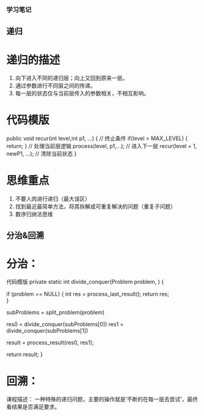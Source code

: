 ### 学习笔记
## 递归
# 递归的描述
1. 向下进入不同的递归层；向上又回到原来一层。
2. 通过参数进行不同层之间的传递。
3. 每一层的状态仅与当前层传入的参数相关，不相互影响。
# 代码模版
public void recur(int level,int p1, …) {
// 终止条件
if(level > MAX_LEVEL) {
return;
}
// 处理当前层逻辑
process(level, p1,…);
// 进入下一层
recur(level + 1, newP1, …);
// 清除当前状态
}
# 思维重点
1. 不要人肉进行递归（最大误区）
2. 找到最近最简单方法，将其拆解成可重复解决的问题（重复子问题）
3. 数序归纳法思维
## 分治&回溯
# 分治：
代码模版
private static int divide_conquer(Problem problem, ) {
  
  if (problem == NULL) {
    int res = process_last_result();
    return res;     
  }

  subProblems = split_problem(problem)
  
  res0 = divide_conquer(subProblems[0])
  res1 = divide_conquer(subProblems[1])
  
  result = process_result(res0, res1);
  
  return result;
}

# 回溯：
课程描述：
一种特殊的递归问题，主要的操作就是‘不断的在每一层去尝试’，最终看结果是否满足要求。

